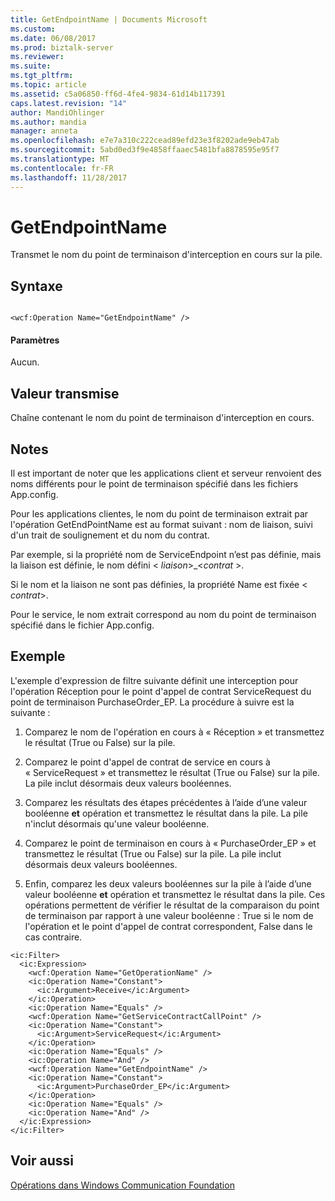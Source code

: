 ```yaml
---
title: GetEndpointName | Documents Microsoft
ms.custom: 
ms.date: 06/08/2017
ms.prod: biztalk-server
ms.reviewer: 
ms.suite: 
ms.tgt_pltfrm: 
ms.topic: article
ms.assetid: c5a06850-ff6d-4fe4-9834-61d14b117391
caps.latest.revision: "14"
author: MandiOhlinger
ms.author: mandia
manager: anneta
ms.openlocfilehash: e7e7a310c222cead89efd23e3f8202ade9eb47ab
ms.sourcegitcommit: 5abd0ed3f9e4858ffaaec5481bfa8878595e95f7
ms.translationtype: MT
ms.contentlocale: fr-FR
ms.lasthandoff: 11/28/2017
---
```

# <a name="getendpointname"></a>GetEndpointName
Transmet le nom du point de terminaison d'interception en cours sur la pile.  
  
## <a name="syntax"></a>Syntaxe  
  
```  
  
<wcf:Operation Name="GetEndpointName" />  
```  
  
#### <a name="parameters"></a>Paramètres  
 Aucun.  
  
## <a name="pushed-value"></a>Valeur transmise  
 Chaîne contenant le nom du point de terminaison d'interception en cours.  
  
## <a name="remarks"></a>Notes  
 Il est important de noter que les applications client et serveur renvoient des noms différents pour le point de terminaison spécifié dans les fichiers App.config.  
  
 Pour les applications clientes, le nom du point de terminaison extrait par l'opération GetEndPointName est au format suivant : nom de liaison, suivi d'un trait de soulignement et du nom du contrat.  
  
 Par exemple, si la propriété nom de ServiceEndpoint n’est pas définie, mais la liaison est définie, le nom défini \< *liaison*\>_\<*contrat* \>.  
  
 Si le nom et la liaison ne sont pas définies, la propriété Name est fixée \< *contrat*\>.  
  
 Pour le service, le nom extrait correspond au nom du point de terminaison spécifié dans le fichier App.config.  
  
## <a name="example"></a>Exemple  
 L'exemple d'expression de filtre suivante définit une interception pour l'opération Réception pour le point d'appel de contrat ServiceRequest du point de terminaison PurchaseOrder_EP. La procédure à suivre est la suivante :  
  
1.  Comparez le nom de l'opération en cours à « Réception » et transmettez le résultat (True ou False) sur la pile.  
  
2.  Comparez le point d'appel de contrat de service en cours à « ServiceRequest » et transmettez le résultat (True ou False) sur la pile. La pile inclut désormais deux valeurs booléennes.  
  
3.  Comparez les résultats des étapes précédentes à l’aide d’une valeur booléenne **et** opération et transmettez le résultat dans la pile. La pile n'inclut désormais qu'une valeur booléenne.  
  
4.  Comparez le point de terminaison en cours à « PurchaseOrder_EP » et transmettez le résultat (True ou False) sur la pile. La pile inclut désormais deux valeurs booléennes.  
  
5.  Enfin, comparez les deux valeurs booléennes sur la pile à l’aide d’une valeur booléenne **et** opération et transmettez le résultat dans la pile. Ces opérations permettent de vérifier le résultat de la comparaison du point de terminaison par rapport à une valeur booléenne : True si le nom de l'opération et le point d'appel de contrat correspondent, False dans le cas contraire.  
  
```  
<ic:Filter>  
  <ic:Expression>  
    <wcf:Operation Name="GetOperationName" />  
    <ic:Operation Name="Constant">  
      <ic:Argument>Receive</ic:Argument>  
    </ic:Operation>  
    <ic:Operation Name="Equals" />  
    <wcf:Operation Name="GetServiceContractCallPoint" />  
    <ic:Operation Name="Constant">  
      <ic:Argument>ServiceRequest</ic:Argument>  
    </ic:Operation>  
    <ic:Operation Name="Equals" />  
    <ic:Operation Name="And" />  
    <wcf:Operation Name="GetEndpointName" />  
    <ic:Operation Name="Constant">  
      <ic:Argument>PurchaseOrder_EP</ic:Argument>  
    </ic:Operation>  
    <ic:Operation Name="Equals" />  
    <ic:Operation Name="And" />  
  </ic:Expression>  
</ic:Filter>  
```  
  
## <a name="see-also"></a>Voir aussi  
 [Opérations dans Windows Communication Foundation](../core/operations-in-windows-communication-foundation.md)